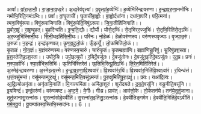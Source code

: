 

  
आवां॑। वां॒रा॒जा॒नौ॒। रा॒जा॒ना॒व॒ध्व॒रे। अ॒ध्व॒रेव॑वृत्यां। व॒वृ॒त्यां॒ह॒व्येभिः॑। ह॒व्येभि॑रिन्द्रावरुणा। इ॒न्द्रा॒व॒रु॒णा॒नमो॑भिः। नमो॑भि॒रिति॒नमः॑ऽभिः।। प्रवां॑। वां॒घृ॒ताची॑। घृ॒ताची॑बा॒ह्वोः। बा॒ह्वोर्दधा॑ना। दधा॑ना॒परि॑। परि॒त्मना॑। त्मना॒विषु॑रूपा। विषु॑रूपाजिगाति। विषु॑रू॒पेति॒विषु॑ऽरूपा। जि॒गा॒तीति॑जिगाति।।  
यु॒वोरा॒ष्ट्रं। रा॒ष्ट्रम्बृ॒हत्। बृ॒हदि॑न्वति। इ॒न्व॒ति॒द्यौः। द्यौर्यौ। यौसे॒तृभिः॑। से॒तृभि॑रर॒ज्जुभिः॑। से॒तृभि॒रिति॑से॒तृऽभिः॑। अ॒र॒ज्जुभि॑स्सिनी॒थः। सि॒नी॒थइति॑सि॒नी॒थः।। परि॑नः। नो॒हेळः॑। हेळो॒वरु॑णस्य। वरु॑णस्यवृज्याः। वृ॒ज्या॒उ॒रुं। उ॒रुन्नः॑। न॒इन्द्रः॑। इन्द्रः॑कृणवत्। कृ॒ण॒व॒दु॒लो॒कं। ऊँ॒इत्यूँ॑। लो॒कमिति॑लो॒कं।।  
कृ॒तन्नः॑। नो॒य॒ज्ञं। य॒ज्ञंवरु॑णस्य। वरु॑णस्य॒चारुं॑। चारुं॑कृ॒तं। कृ॒तम्ब्रह्मा॑णि। ब्रह्मा॑णिसू॒रिषु॑। सु॒रिषु॑प्रश॒स्ता। प्र॒श॒स्तेति॑प्र॒ऽश॒स्ता।। उपो॑र॒यिः। उपो॒इत्युपो॑। र॒यिर्दे॒वजू॑तः। दे॒वजू॑तोनः। दे॒वजू॑त॒इति॑दे॒वऽजू॑तः। ए॒तु॒प्र। प्रनः॑। न॒स्पा॒र्हाभिः॑। स्पा॒र्हाभि॑रू॒तिभिः॑। ऊ॒तिभि॑स्तिरेतं। ऊ॒तिभि॒रित्यू॒तिऽभिः॑। ति॒रे॒त॒मिति॑तिरेतं।।  
अ॒स्मेइ॑न्द्रावरुणा। अ॒स्मेइत्य॒स्मे। इ॒न्द्रा॒व॒रु॒णा॒वि॒श्ववा॑रं। वि॒श्ववा॑रंर॒यिं। वि॒श्ववा॑र॒मिति॑वि॒श्वऽवा॑रं। र॒यिन्ध॑त्तं। ध॒त्तं॒वसु॑मन्तं। वसु॑मन्तम्पुरु॒क्षुं। वसु॑मन्त॒मिति॒वसु॑ऽमन्तं। पु॒रु॒क्षुमिति॑पु॒रु॒ऽक्षुं।। प्रयः। यआ॑दि॒त्यः। आ॒दि॒त्योअनृ॑ता। अनृ॑तामि॒नाति॑। मि॒नात्यमि॑ता। अमि॑ता॒शूरः॑। शूरो॑दयते। द॒य॒ते॒वसू॑नि। वसू॒नीति॒वसू॑नि।।  
इ॒यमिन्द्रं॑। इन्द्रं॒वरु॑णं। वरु॑णमष्ट। अ॒ष्ट॒मे॒। मे॒गीः। गीःप्र। प्राव॑त्। आव॑त्तो॒के। तो॒केतन॑ये। तन॑ये॒तूतु॑जाना। तूतु॑जानासु॒रत्ना॑सः। सु॒रत्ना॑सोदे॒ववी॑तिं। सु॒रत्ना॑स॒इति॑सु॒ऽरत्ना॑सः। दे॒ववी॑तिङ्गमेम। दे॒ववी॑ति॒मिति॑दे॒वऽवी॑तिं। ग॒मे॒म॒यू॒यं। यू॒यम्पा॑तस्व॒स्तिभि॒स्सदा॑नः।। 6 ।।  

